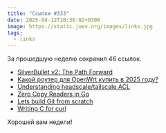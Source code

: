 ```yaml
---
title: "Ссылки #333"
date: 2025-04-12T10:36:02+0300
image: https://static.juev.org/images/links.jpg
tags: 
  - links
---
```


За прошедшую неделю сохранил 46 ссылок.

- [SilverBullet v2: The Path Forward](https://community.silverbullet.md/t/silverbullet-v2-the-path-forward/2036/2?u=zef)
- [Какой роутер для OpenWrt купить в 2025 году?](https://habr.com/ru/articles/842210/)
- [Understanding headscale/tailscale ACL](https://anuragbhatia.com/post/2024/04/understanding-headscale-tailscale-acl/)
- [Zero Copy Readers in Go](https://www.ianlewis.org/en/zero-copy-readers-in-go)
- [Lets build Git from scratch](https://buildx.substack.com/p/lets-build-git-from-scratch)
- [Writing C for curl](https://daniel.haxx.se/blog/2025/04/07/writing-c-for-curl/)

Хорошей вам недели!
